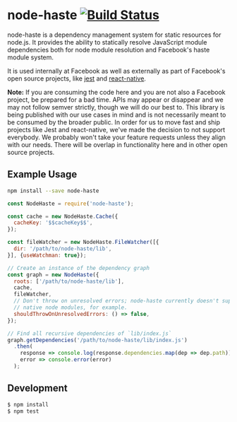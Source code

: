 # node-haste [![Build Status](https://travis-ci.org/facebook/node-haste.png?branch=master)](https://travis-ci.org/facebook/node-haste)

node-haste is a dependency management system for static resources for node.js. It provides the ability to statically resolve JavaScript module dependencies both for node module resolution and Facebook's haste module system.

It is used internally at Facebook as well as externally as part of Facebook's open source projects, like [jest](https://github.com/facebook/jest) and [react-native](https://github.com/facebook/react-native).

**Note:** If you are consuming the code here and you are not also a Facebook project, be prepared for a bad time. APIs may appear or disappear and we may not follow semver strictly, though we will do our best to. This library is being published with our use cases in mind and is not necessarily meant to be consumed by the broader public. In order for us to move fast and ship projects like Jest and react-native, we've made the decision to not support everybody. We probably won't take your feature requests unless they align with our needs. There will be overlap in functionality here and in other open source projects.

## Example Usage

```sh
npm install --save node-haste
```

```js
const NodeHaste = require('node-haste');

const cache = new NodeHaste.Cache({
  cacheKey: '$$cacheKey$$',
});

const fileWatcher = new NodeHaste.FileWatcher([{
  dir: '/path/to/node-haste/lib',
}], {useWatchman: true});

// Create an instance of the dependency graph
const graph = new NodeHaste({
  roots: ['/path/to/node-haste/lib'],
  cache,
  fileWatcher,
  // Don't throw on unresolved errors; node-haste currently doesn't support
  // native node modules, for example.
  shouldThrowOnUnresolvedErrors: () => false,
});

// Find all recursive dependencies of `lib/index.js`
graph.getDependencies('/path/to/node-haste/lib/index.js')
  .then(
    response => console.log(response.dependencies.map(dep => dep.path)),
    error => console.error(error)
  );

```

## Development

```sh
$ npm install
$ npm test
```
